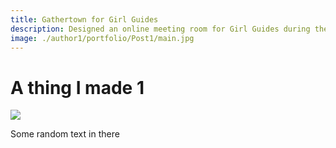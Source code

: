 ```yaml
---
title: Gathertown for Girl Guides
description: Designed an online meeting room for Girl Guides during the COVID-19 pandemic.
image: ./author1/portfolio/Post1/main.jpg
---
```


# A thing I made 1

![](./author1/portfolio/Post1/main.jpg)

Some random text in there
